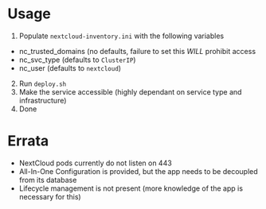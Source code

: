 # Usage
1. Populate `nextcloud-inventory.ini` with the following variables
  * nc_trusted_domains (no defaults, failure to set this *WILL* prohibit access
  * nc_svc_type (defaults to `ClusterIP`)
  * nc_user (defaults to `nextcloud`)
2. Run `deploy.sh`
3. Make the service accessible (highly dependant on service type and
   infrastructure)
4. Done
    
# Errata
* NextCloud pods currently do not listen on 443
* All-In-One Configuration is provided, but the app needs to be decoupled from
  its database
* Lifecycle management is not present (more knowledge of the app is necessary
  for this)
